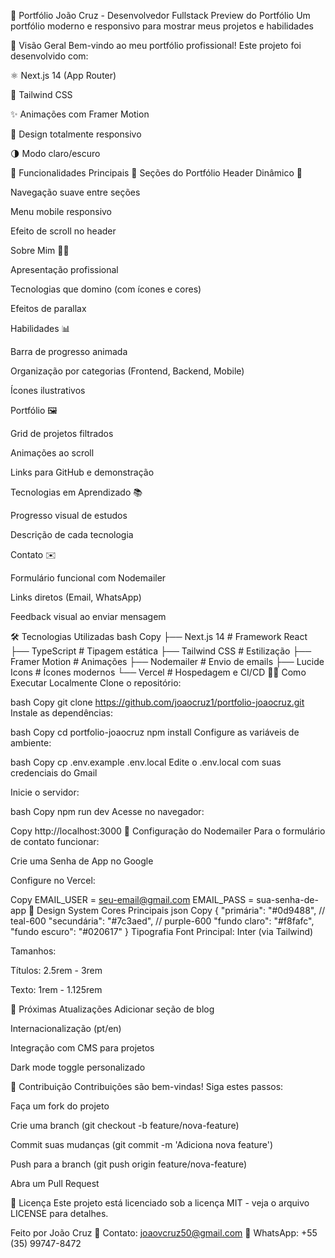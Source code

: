 📝 Portfólio João Cruz - Desenvolvedor Fullstack
Preview do Portfólio
Um portfólio moderno e responsivo para mostrar meus projetos e habilidades

🌟 Visão Geral
Bem-vindo ao meu portfólio profissional! Este projeto foi desenvolvido com:

⚛️ Next.js 14 (App Router)

🎨 Tailwind CSS

✨ Animações com Framer Motion

📱 Design totalmente responsivo

🌗 Modo claro/escuro

🚀 Funcionalidades Principais
🎯 Seções do Portfólio
Header Dinâmico 🧭

Navegação suave entre seções

Menu mobile responsivo

Efeito de scroll no header

Sobre Mim 👨‍💻

Apresentação profissional

Tecnologias que domino (com ícones e cores)

Efeitos de parallax

Habilidades 📊

Barra de progresso animada

Organização por categorias (Frontend, Backend, Mobile)

Ícones ilustrativos

Portfólio 🖼️

Grid de projetos filtrados

Animações ao scroll

Links para GitHub e demonstração

Tecnologias em Aprendizado 📚

Progresso visual de estudos

Descrição de cada tecnologia

Contato ✉️

Formulário funcional com Nodemailer

Links diretos (Email, WhatsApp)

Feedback visual ao enviar mensagem

🛠️ Tecnologias Utilizadas
bash
Copy
├── Next.js 14        # Framework React
├── TypeScript        # Tipagem estática
├── Tailwind CSS      # Estilização
├── Framer Motion     # Animações
├── Nodemailer        # Envio de emails
├── Lucide Icons      # Ícones modernos
└── Vercel            # Hospedagem e CI/CD
🧑‍💻 Como Executar Localmente
Clone o repositório:

bash
Copy
git clone https://github.com/joaocruz1/portfolio-joaocruz.git
Instale as dependências:

bash
Copy
cd portfolio-joaocruz
npm install
Configure as variáveis de ambiente:

bash
Copy
cp .env.example .env.local
Edite o .env.local com suas credenciais do Gmail

Inicie o servidor:

bash
Copy
npm run dev
Acesse no navegador:

Copy
http://localhost:3000
🔧 Configuração do Nodemailer
Para o formulário de contato funcionar:

Crie uma Senha de App no Google

Configure no Vercel:

Copy
EMAIL_USER = seu-email@gmail.com
EMAIL_PASS = sua-senha-de-app
🎨 Design System
Cores Principais
json
Copy
{
  "primária": "#0d9488",  // teal-600
  "secundária": "#7c3aed", // purple-600
  "fundo claro": "#f8fafc",
  "fundo escuro": "#020617"
}
Tipografia
Font Principal: Inter (via Tailwind)

Tamanhos:

Títulos: 2.5rem - 3rem

Texto: 1rem - 1.125rem

📌 Próximas Atualizações
Adicionar seção de blog

Internacionalização (pt/en)

Integração com CMS para projetos

Dark mode toggle personalizado

🤝 Contribuição
Contribuições são bem-vindas! Siga estes passos:

Faça um fork do projeto

Crie uma branch (git checkout -b feature/nova-feature)

Commit suas mudanças (git commit -m 'Adiciona nova feature')

Push para a branch (git push origin feature/nova-feature)

Abra um Pull Request

📄 Licença
Este projeto está licenciado sob a licença MIT - veja o arquivo LICENSE para detalhes.

Feito por João Cruz
📧 Contato: joaovcruz50@gmail.com
📱 WhatsApp: +55 (35) 99747-8472